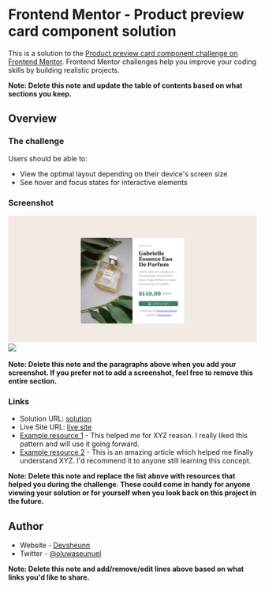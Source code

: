 # Frontend Mentor - Product preview card component solution

This is a solution to the [Product preview card component challenge on Frontend Mentor](https://www.frontendmentor.io/challenges/product-preview-card-component-GO7UmttRfa). Frontend Mentor challenges help you improve your coding skills by building realistic projects.

**Note: Delete this note and update the table of contents based on what sections you keep.**

## Overview

### The challenge

Users should be able to:

- View the optimal layout depending on their device's screen size
- See hover and focus states for interactive elements

### Screenshot

![](screenshots/desktop_screenshot.png)
![](screenshots/Mobile_Screenshot.png.jpg)

**Note: Delete this note and the paragraphs above when you add your screenshot. If you prefer not to add a screenshot, feel free to remove this entire section.**

### Links

- Solution URL: [solution](https://github.com/Devsheunn/product-preview-card-component-main)
- Live Site URL: [live site](https://main--imaginative-sundae-09a47f.netlify.app/)
- [Example resource 1](https://www.example.com) - This helped me for XYZ reason. I really liked this pattern and will use it going forward.
- [Example resource 2](https://www.example.com) - This is an amazing article which helped me finally understand XYZ. I'd recommend it to anyone still learning this concept.

**Note: Delete this note and replace the list above with resources that helped you during the challenge. These could come in handy for anyone viewing your solution or for yourself when you look back on this project in the future.**

## Author

- Website - [Devsheunn](https://github.com/Devsheunn)
- Twitter - [@oluwaseunuel](https://twitter.com/i/flow/login?redirect_after_login=%2Foluwaseunuel%3Ft%3DKGzVE6RX97nmrSThh5VOYQ%26s%3D09)

**Note: Delete this note and add/remove/edit lines above based on what links you'd like to share.**
